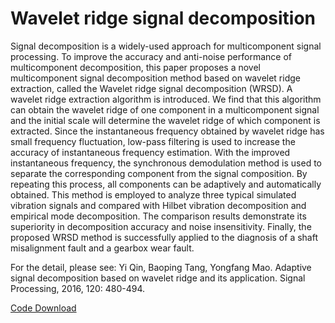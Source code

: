 # Wavelet ridge signal decomposition

Signal decomposition is a widely-used approach for multicomponent signal processing. To improve the accuracy and anti-noise performance of multicomponent decomposition, this paper proposes a novel multicomponent signal decomposition method based on wavelet ridge extraction, called the Wavelet ridge signal decomposition (WRSD). A wavelet ridge extraction algorithm is introduced. We find that this algorithm can obtain the wavelet ridge of one component in a multicomponent signal and the initial scale will determine the wavelet ridge of which component is extracted. Since the instantaneous frequency obtained by wavelet ridge has small frequency fluctuation, low-pass filtering is used to increase the accuracy of instantaneous frequency estimation. With the improved instantaneous frequency, the synchronous demodulation method is used to separate the corresponding component from the signal composition. By repeating this process, all components can be adaptively and automatically obtained. This method is employed to analyze three typical simulated vibration signals and compared with Hilbet vibration decomposition and empirical mode decomposition. The comparison results demonstrate its superiority in decomposition accuracy and noise insensitivity. Finally, the proposed WRSD method is successfully applied to the diagnosis of a shaft misalignment fault and a gearbox wear fault.

For the detail, please see: Yi Qin, Baoping Tang, Yongfang Mao.	Adaptive signal decomposition based on wavelet ridge and its application. Signal Processing, 2016, 120: 480-494.

[Code Download](https://github.com/QinYi-team/Code/tree/master/Wavelet%20ridge%20signal%20decomposition)